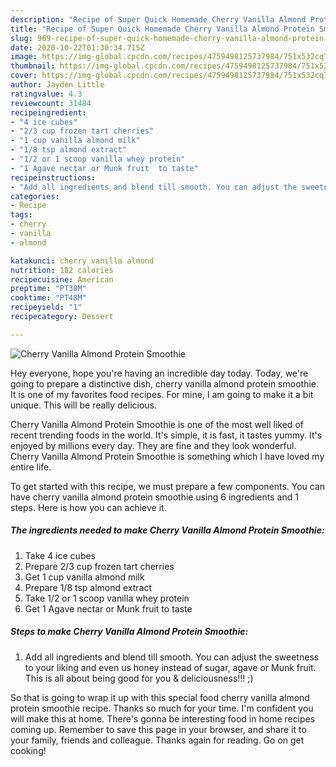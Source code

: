 ```yaml
---
description: "Recipe of Super Quick Homemade Cherry Vanilla Almond Protein Smoothie"
title: "Recipe of Super Quick Homemade Cherry Vanilla Almond Protein Smoothie"
slug: 969-recipe-of-super-quick-homemade-cherry-vanilla-almond-protein-smoothie
date: 2020-10-22T01:30:34.715Z
image: https://img-global.cpcdn.com/recipes/4759498125737984/751x532cq70/cherry-vanilla-almond-protein-smoothie-recipe-main-photo.jpg
thumbnail: https://img-global.cpcdn.com/recipes/4759498125737984/751x532cq70/cherry-vanilla-almond-protein-smoothie-recipe-main-photo.jpg
cover: https://img-global.cpcdn.com/recipes/4759498125737984/751x532cq70/cherry-vanilla-almond-protein-smoothie-recipe-main-photo.jpg
author: Jayden Little
ratingvalue: 4.3
reviewcount: 31484
recipeingredient:
- "4 ice cubes"
- "2/3 cup frozen tart cherries"
- "1 cup vanilla almond milk"
- "1/8 tsp almond extract"
- "1/2 or 1 scoop vanilla whey protein"
- "1 Agave nectar or Munk fruit  to taste"
recipeinstructions:
- "Add all ingredients and blend till smooth. You can adjust the sweetness to your liking and even us honey instead of sugar, agave or Munk fruit. This is all about being good for you &amp; deliciousness!!! ;)"
categories:
- Recipe
tags:
- cherry
- vanilla
- almond

katakunci: cherry vanilla almond 
nutrition: 182 calories
recipecuisine: American
preptime: "PT38M"
cooktime: "PT48M"
recipeyield: "1"
recipecategory: Dessert

---
```



![Cherry Vanilla Almond Protein Smoothie](https://img-global.cpcdn.com/recipes/4759498125737984/751x532cq70/cherry-vanilla-almond-protein-smoothie-recipe-main-photo.jpg)

Hey everyone, hope you're having an incredible day today. Today, we're going to prepare a distinctive dish, cherry vanilla almond protein smoothie. It is one of my favorites food recipes. For mine, I am going to make it a bit unique. This will be really delicious.

Cherry Vanilla Almond Protein Smoothie is one of the most well liked of recent trending foods in the world. It's simple, it is fast, it tastes yummy. It's enjoyed by millions every day. They are fine and they look wonderful. Cherry Vanilla Almond Protein Smoothie is something which I have loved my entire life.




To get started with this recipe, we must prepare a few components. You can have cherry vanilla almond protein smoothie using 6 ingredients and 1 steps. Here is how you can achieve it.

<!--inarticleads1-->

##### The ingredients needed to make Cherry Vanilla Almond Protein Smoothie:

1. Take 4 ice cubes
1. Prepare 2/3 cup frozen tart cherries
1. Get 1 cup vanilla almond milk
1. Prepare 1/8 tsp almond extract
1. Take 1/2 or 1 scoop vanilla whey protein
1. Get 1 Agave nectar or Munk fruit  to taste




<!--inarticleads2-->

##### Steps to make Cherry Vanilla Almond Protein Smoothie:

1. Add all ingredients and blend till smooth. You can adjust the sweetness to your liking and even us honey instead of sugar, agave or Munk fruit. This is all about being good for you &amp; deliciousness!!! ;)




So that is going to wrap it up with this special food cherry vanilla almond protein smoothie recipe. Thanks so much for your time. I'm confident you will make this at home. There's gonna be interesting food in home recipes coming up. Remember to save this page in your browser, and share it to your family, friends and colleague. Thanks again for reading. Go on get cooking!
